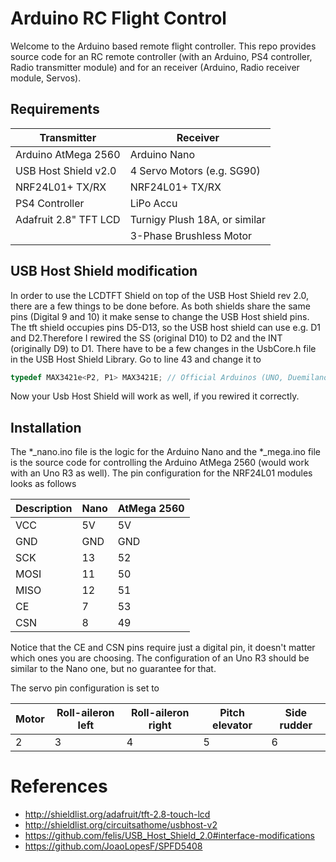 # Arduino RC Flight Control

Welcome to the Arduino based remote flight controller. This repo provides source code for an RC
remote controller (with an Arduino, PS4 controller, Radio transmitter module) and for an receiver 
(Arduino, Radio receiver module, Servos).

## Requirements

| Transmitter           | Receiver                      |
|-----------------------|-------------------------------|
| Arduino AtMega 2560   | Arduino Nano                  |
| USB Host Shield v2.0  | 4 Servo Motors (e.g. SG90)    |
| NRF24L01+ TX/RX       | NRF24L01+ TX/RX               |
| PS4 Controller        | LiPo Accu                     |
| Adafruit 2.8" TFT LCD | Turnigy Plush 18A, or similar |
|                       | 3-Phase Brushless Motor       |


## USB Host Shield modification

In order to use the LCDTFT Shield on top of the USB Host Shield rev 2.0, there are a few things to be done before. As both shields share the same pins (Digital 9 and 10) it make sense to change the USB Host shield pins. The tft shield occupies pins D5-D13, so the USB host shield can use e.g. D1 and D2.Therefore I rewired the SS (original D10) to D2 and the INT (originally D9) to D1. There have to be a few changes in the UsbCore.h file in the USB Host Shield Library. Go to line 43 and change it  to 
```c
typedef MAX3421e<P2, P1> MAX3421E; // Official Arduinos (UNO, Duemilanove, Mega ...
```
Now your Usb Host Shield will work as well, if you rewired it correctly.

## Installation

The *_nano.ino file is the logic for the Arduino Nano and the *_mega.ino file is the source code
for controlling the Arduino AtMega 2560 (would work with an Uno R3 as well). The pin configuration for
the NRF24L01 modules looks as follows

| Description | Nano | AtMega 2560 |
|-------------|------|-------------|
| VCC         | 5V   | 5V          |
| GND         | GND  | GND         |
| SCK         | 13   | 52          |
| MOSI        | 11   | 50          |
| MISO        | 12   | 51          |
| CE          | 7    | 53          |
| CSN         | 8    | 49          |

Notice that the CE and CSN pins require just a digital pin, it doesn't matter which ones you are choosing. The configuration
of an Uno R3 should be similar to the Nano one, but no guarantee for that.

The servo pin configuration is set to

| Motor | Roll-aileron left | Roll-aileron right | Pitch elevator | Side rudder |
| ---   | ---               | ---                | ---            | ---         |
| 2     | 3                 | 4                  | 5              | 6           |

# References

- http://shieldlist.org/adafruit/tft-2.8-touch-lcd
- http://shieldlist.org/circuitsathome/usbhost-v2
- https://github.com/felis/USB_Host_Shield_2.0#interface-modifications
- https://github.com/JoaoLopesF/SPFD5408
